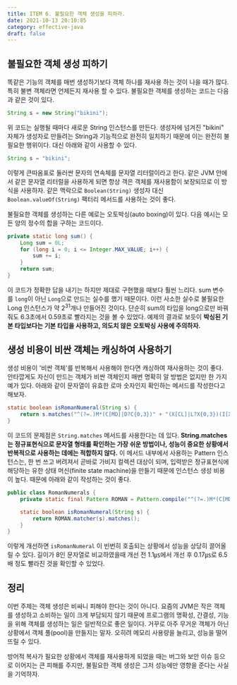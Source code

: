 ```yaml
---
title: ITEM 6. 불필요한 객체 생성을 피하라.
date: 2021-10-13 20:10:85
category: effective-java
draft: false
---
```


## 불필요한 객체 생성 피하기

똑같은 기능의 객체를 매번 생성하기보다 객체 하나를 재사용 하는 것이 나을 때가 많다. 특히 불변 객체라면 언제든지 재사용 할 수 있다. 불필요한 객체를 생성하는 코드는 다음과 같은 것이 있다.

```java
String s = new String("bikini");
```

위 코드는 실행될 때마다 새로운 String 인스턴스를 만든다. 생성자에 넘겨진 "bikini" 자체가 생성자로 만들려는 String과 기능적으로 완전히 일치하기 때문에 이는 완전히 불필요한 행위이다. 대신 아래와 같이 사용할 수 있다.

```java
String s = "bikini";
```

이렇게 큰따옴표로 둘러싼 문자의 연속체를 문자열 리터럴이라고 한다. 같은 JVM 안에서 같은 문자열 리터럴을 사용하게 되면 항상 객은 객체를 재사용함이 보장되므로 이 방식을 사용하자. 같은 맥락으로 `Boolean(String)` 생성자 대신 `Boolean.valueOf(String)` 팩터리 메서드를 사용하는 것이 좋다.

불필요한 객체를 생성하는 다른 예로는 오토박싱(auto boxing)이 있다. 다음 예시는 모든 양의 정수의 합을 구하는 코드이다.

```java
private static long sum() {
	Long sum = 0L;
	for (long i = 0; i <= Integer.MAX_VALUE; i++) {
		sum += i;
	}
	return sum;
}
```

이 코드가 정확한 답을 내기는 하지만 제대로 구현했을 때보다 훨씬 느리다. sum 변수를 `long`이 아닌 `Long`으로 만드는 실수를 했기 때문이다. 이런 사소한 실수로 불필요한 Long 인스턴스가 약 2<sup>31</sup>개나 만들어진 것이다. 단순히 sum의 타입을 long으로만 바꿔줘도 6.3초에서 0.59초로 빨라지는 것을 볼 수 있었다. 예제의 결과로 보듯이 **박싱된 기본 타입보다는 기본 타입을 사용하고, 의도치 않은 오토박싱 사용에 주의하자.**

## 생성 비용이 비싼 객체는 캐싱하여 사용하기

생성 비용이 '비싼 객체'를 반복해서 사용해야 한다면 캐싱하여 재사용하는 것이 좋다. 안타깝게도 자신이 만드는 객체가 비싼 객체인지 매번 명확히 알 방법은 없지만 한 가지 예가 있다. 아래와 같이 문자열이 유효한 로마 숫자인지 확인하는 메서드를 작성한다고 해보자.

```java
static boolean isRomanNumeral(String s) {
	return s.matches("^(?=.)M*(C[MD]|D?C{0,3})" + "(X[CL]|L?X{0,3})(I[XV]|V?I{0,3})$";
}
```

이 코드의 문제점은 `String.matches` 메서드를 사용한다는 데 있다. **String.matches는 정규표현식으로 문자열 형태를 확인하는 가장 쉬운 방법이나, 성능이 중요한 상황에서 반복적으로 사용하는 데에는 적합하지 않다.** 이 메서드 내부에서 사용하는 Pattern 인스턴스는, 한 번 쓰고 버려져서 곧바로 가비지 컬렉션 대상이 되며, 입력받은 정규표현식에 해당하는 유한 상태 머신(finite state machine)을 만들기 때문에 인스턴스 생성 비용이 높다. 때문에 아래와 같이 작성하는 것이 좋다.

```java
public class RomanNumerals {
	private static final Pattern ROMAN = Pattern.compile("^(?=.)M*(C[MD]|D?C{0,3})" + "(X[CL]|L?X{0,3})(I[XV]|V?I{0,3})$");

	static boolean isRomanNumeral(String s) {
		return ROMAN.matcher(s).matches();
	}
}
```

이렇게 개선하면 `isRomanNumeral` 이 빈번히 호출되는 상황에서 성능을 상당히 끌어올릴 수 있다. 길이가 8인 문자열로 비교하였을때 개선 전 1.1㎲에서 개선 후 0.17㎲로 6.5배 정도 빨라진 것을 확인할 수 있었다.

## 정리

이번 주제는 객체 생성은 비싸니 피해야 한다는 것이 아니다. 요즘의 JVM은 작은 객체를 생성하고 소비하는 일이 크게 부담되지 않기 때문에 프로그램의 명확성, 간결성, 기능을 위해 객체를 생성하는 일은 일반적으로 좋은 일이다. 거꾸로 아주 무거운 객체가 아닌 상황에서 객체 풀(pool)을 만들지는 말자. 오히려 메모리 사용량을 늘리고, 성능을 떨어뜨릴 수 있다.

방어적 복사가 필요한 상황에서 객체를 재사용하게 되었을 때는 버그와 보안 이슈 등으로 이어지는 큰 피해를 주지만, 불필요한 객체 생성은 그저 성능에만 영향을 준다는 사실을 기억하자.